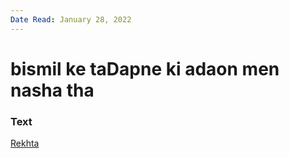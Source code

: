 ```yaml
---
Date Read: January 28, 2022
---
```


# bismil ke taDapne ki adaon men nasha tha

### Text
[Rekhta](https://www.rekhta.org/ghazals/bismil-ke-tadapne-kii-adaaon-men-nasha-thaa-adil-mansuri-ghazals?lang=ur)


